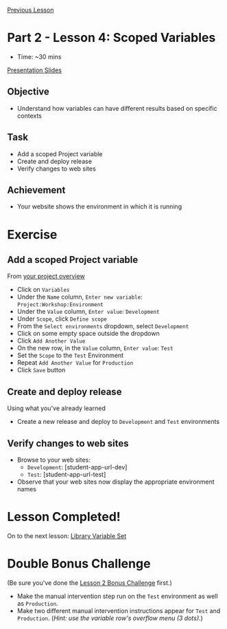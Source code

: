 [Previous Lesson](part-2-lesson-3.md)

# Part 2 - Lesson 4: Scoped Variables
- Time: ~30 mins

[Presentation Slides](https://docs.google.com/presentation/d/1RE1cpKfioSquK9h-HH6jxqrbRpw4WQff4TxOJTCD2ww/edit#slide=id.g1181244db34_0_195)

## Objective
- Understand how variables can have different results based on specific contexts

## Task
- Add a scoped Project variable
- Create and deploy release
- Verify changes to web sites

## Achievement
- Your website shows the environment in which it is running

# Exercise

## Add a scoped Project variable

From [your project overview](https://octopus-training.octopus.app/app#/[space-id]/projects/workshop-application/deployments)
- Click on `Variables`
- Under the `Name` column, `Enter new variable`: `Project:Workshop:Environment`
- Under the `Value` column, `Enter value`: `Development`
- Under `Scope`, click `Define scope`
- From the `Select environments` dropdown, select `Development`
- Click on some empty space outside the dropdown
- Click `Add Another Value`
- On the new row, in the `Value` column, `Enter value`: `Test`
- Set the `Scope` to the `Test` Environment
- Repeat `Add Another Value` for `Production`
- Click `Save` button

## Create and deploy release
Using what you've already learned
- Create a new release and deploy to `Development` and `Test` environments

## Verify changes to web sites

- Browse to your web sites:
  - `Development`: [student-app-url-dev]
  - `Test`: [student-app-url-test]
- Observe that your web sites now display the appropriate environment names

# Lesson Completed!
On to the next lesson: [Library Variable Set](part-2-lesson-6.md)

# Double Bonus Challenge
(Be sure you've done the [Lesson 2 Bonus Challenge](part-2-lesson-2.md#bonus-challenge) first.)

- Make the manual intervention step run on the `Test` environment as well as `Production`.
- Make two different manual intervention instructions appear for `Test` and `Production`. (*Hint: use the variable row's overflow menu (3 dots).*)